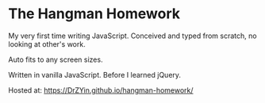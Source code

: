 # The Hangman Homework

My very first time writing JavaScript. Conceived and typed from scratch, no looking at other's work.

Auto fits to any screen sizes.

Written in vanilla JavaScript. Before I learned jQuery.

Hosted at: https://DrZYin.github.io/hangman-homework/
